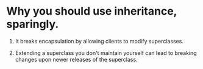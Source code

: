 # Why you should use inheritance, sparingly.  

1. It breaks encapsulation by allowing clients to modify superclasses.  

2. Extending a superclass you don't maintain yourself can lead to breaking changes upon newer releases of the superclass.  




